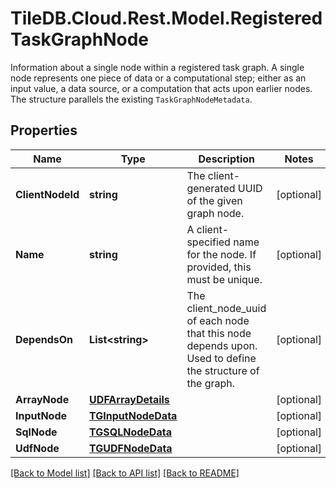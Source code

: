 # TileDB.Cloud.Rest.Model.RegisteredTaskGraphNode
Information about a single node within a registered task graph. A single node represents one piece of data or a computational step; either as an input value, a data source, or a computation that acts upon earlier nodes. The structure parallels the existing `TaskGraphNodeMetadata`. 

## Properties

Name | Type | Description | Notes
------------ | ------------- | ------------- | -------------
**ClientNodeId** | **string** | The client-generated UUID of the given graph node. | [optional] 
**Name** | **string** | A client-specified name for the node. If provided, this must be unique.  | [optional] 
**DependsOn** | **List&lt;string&gt;** | The client_node_uuid of each node that this node depends upon. Used to define the structure of the graph.  | [optional] 
**ArrayNode** | [**UDFArrayDetails**](UDFArrayDetails.md) |  | [optional] 
**InputNode** | [**TGInputNodeData**](TGInputNodeData.md) |  | [optional] 
**SqlNode** | [**TGSQLNodeData**](TGSQLNodeData.md) |  | [optional] 
**UdfNode** | [**TGUDFNodeData**](TGUDFNodeData.md) |  | [optional] 

[[Back to Model list]](../README.md#documentation-for-models) [[Back to API list]](../README.md#documentation-for-api-endpoints) [[Back to README]](../README.md)

